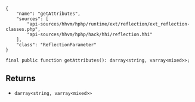 ``` yamlmeta
{
    "name": "getAttributes",
    "sources": [
        "api-sources/hhvm/hphp/runtime/ext/reflection/ext_reflection-classes.php",
        "api-sources/hhvm/hphp/hack/hhi/reflection.hhi"
    ],
    "class": "ReflectionParameter"
}
```




``` Hack
final public function getAttributes(): darray<string, varray<mixed>>;
```




## Returns




+ ` darray<string, varray<mixed>> `
<!-- HHAPIDOC -->
